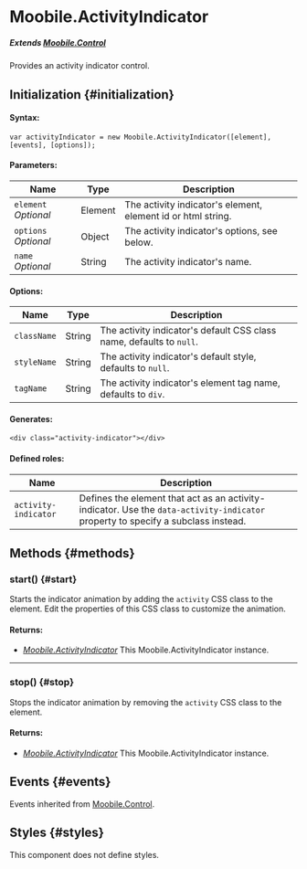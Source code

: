 Moobile.ActivityIndicator
================================================================================

##### Extends *[Moobile.Control](../Control/Control.md)*

Provides an activity indicator control.

Initialization {#initialization}
--------------------------------------------------------------------------------

#### Syntax:

	var activityIndicator = new Moobile.ActivityIndicator([element], [events], [options]);

#### Parameters:

Name                 | Type    | Description
-------------------- | ------- | -----------
`element` *Optional* | Element | The activity indicator's element, element id or html string.
`options` *Optional* | Object  | The activity indicator's options, see below.
`name`    *Optional* | String  | The activity indicator's name.

#### Options:

Name        | Type   | Description
----------- | ------ | -----------
`className` | String | The activity indicator's default CSS class name, defaults to `null`.
`styleName` | String | The activity indicator's default style, defaults to `null`.
`tagName`   | String | The activity indicator's element tag name, defaults to `div`.

#### Generates:

	<div class="activity-indicator"></div>

#### Defined roles:

Name                 | Description
-------------------- | -----------
`activity-indicator` | Defines the element that act as an activity-indicator. Use the `data-activity-indicator` property to specify a subclass instead.

Methods {#methods}
--------------------------------------------------------------------------------

### start() {#start}

Starts the indicator animation by adding the `activity` CSS class to the element. Edit the properties of this CSS class to customize the animation.

#### Returns:

- *[Moobile.ActivityIndicator]()* This Moobile.ActivityIndicator instance.

-----

### stop() {#stop}

Stops the indicator animation by removing the `activity` CSS class to the element.

#### Returns:

- *[Moobile.ActivityIndicator]()* This Moobile.ActivityIndicator instance.

Events {#events}
--------------------------------------------------------------------------------

Events inherited from [Moobile.Control](../Control/Control.md).

Styles {#styles}
--------------------------------------------------------------------------------

This component does not define styles.
